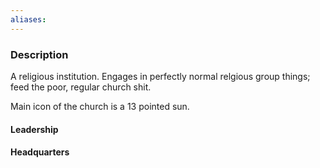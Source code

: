 ```yaml
---
aliases:
---
```


### Description

A religious institution. Engages in perfectly normal relgious group things; feed the poor, regular church shit. 

Main icon of the church is a 13 pointed sun.

#### Leadership

#### Headquarters
